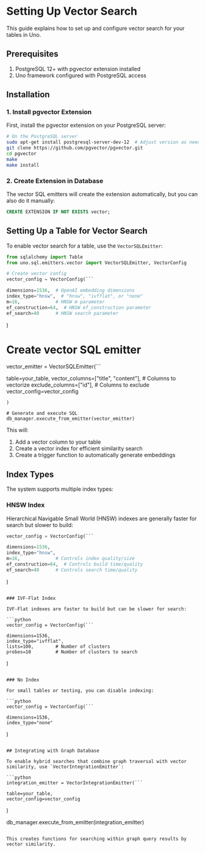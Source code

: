 # Setting Up Vector Search

This guide explains how to set up and configure vector search for your tables in Uno.

## Prerequisites

1. PostgreSQL 12+ with pgvector extension installed
2. Uno framework configured with PostgreSQL access

## Installation

### 1. Install pgvector Extension

First, install the pgvector extension on your PostgreSQL server:

```bash
# On the PostgreSQL server
sudo apt-get install postgresql-server-dev-12  # Adjust version as needed
git clone https://github.com/pgvector/pgvector.git
cd pgvector
make
make install
```

### 2. Create Extension in Database

The vector SQL emitters will create the extension automatically, but you can also do it manually:

```sql
CREATE EXTENSION IF NOT EXISTS vector;
```

## Setting Up a Table for Vector Search

To enable vector search for a table, use the `VectorSQLEmitter`:

```python
from sqlalchemy import Table
from uno.sql.emitters.vector import VectorSQLEmitter, VectorConfig

# Create vector config
vector_config = VectorConfig(```

dimensions=1536,  # OpenAI embedding dimensions
index_type="hnsw",  # "hnsw", "ivfflat", or "none"
m=16,             # HNSW m parameter
ef_construction=64,  # HNSW ef_construction parameter
ef_search=40      # HNSW search parameter
```
)

# Create vector SQL emitter
vector_emitter = VectorSQLEmitter(```

table=your_table,
vector_columns=["title", "content"],  # Columns to vectorize
exclude_columns=["id"],  # Columns to exclude
vector_config=vector_config
```
)

# Generate and execute SQL
db_manager.execute_from_emitter(vector_emitter)
```

This will:

1. Add a vector column to your table
2. Create a vector index for efficient similarity search
3. Create a trigger function to automatically generate embeddings

## Index Types

The system supports multiple index types:

### HNSW Index

Hierarchical Navigable Small World (HNSW) indexes are generally faster for search but slower to build:

```python
vector_config = VectorConfig(```

dimensions=1536,
index_type="hnsw",
m=16,             # Controls index quality/size
ef_construction=64,  # Controls build time/quality
ef_search=40      # Controls search time/quality
```
)
```

### IVF-Flat Index

IVF-Flat indexes are faster to build but can be slower for search:

```python
vector_config = VectorConfig(```

dimensions=1536,
index_type="ivfflat",
lists=100,        # Number of clusters
probes=10         # Number of clusters to search
```
)
```

### No Index

For small tables or testing, you can disable indexing:

```python
vector_config = VectorConfig(```

dimensions=1536,
index_type="none"
```
)
```

## Integrating with Graph Database

To enable hybrid searches that combine graph traversal with vector similarity, use `VectorIntegrationEmitter`:

```python
integration_emitter = VectorIntegrationEmitter(```

table=your_table,
vector_config=vector_config
```
)

db_manager.execute_from_emitter(integration_emitter)
```

This creates functions for searching within graph query results by vector similarity.